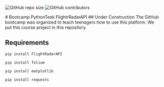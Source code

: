<p>
  <img alt="GitHub repo size" src="https://img.shields.io/github/repo-size/phantomf4321/Bootcamp-PythonTeek-FlightrRadarAPI/">
  <img alt="GitHub contributors" src="https://img.shields.io/github/contributors/phantomf4321/Bootcamp-PythonTeek-FlightrRadarAPI/">
</p>
# Bootcamp PythonTeek FlightrRadarAPI
## Under Construction
The GitHub bootcamp was organized to teach teenagers how to use this platform. We put this course project in this repository.

## Requirements
```
pip install FlightRadarAPI
```
```
pip install folium
```
```
pip install matplotlib
```
```
pip install requests
```

